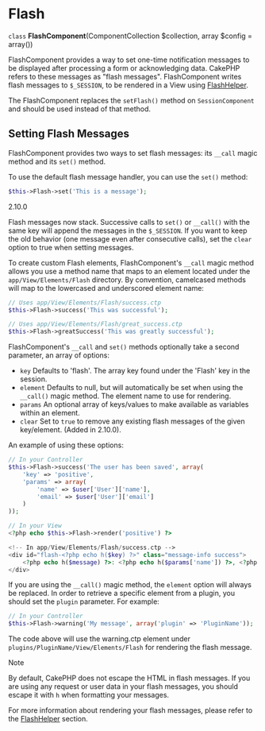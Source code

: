 # Flash

`class` **FlashComponent**(ComponentCollection $collection, array $config = array())

FlashComponent provides a way to set one-time notification messages to be
displayed after processing a form or acknowledging data. CakePHP refers to these
messages as "flash messages". FlashComponent writes flash messages to
`$_SESSION`, to be rendered in a View using
[FlashHelper](../../core-libraries/helpers/flash).

The FlashComponent replaces the `setFlash()` method on `SessionComponent`
and should be used instead of that method.

## Setting Flash Messages

FlashComponent provides two ways to set flash messages: its `__call`
magic method and its `set()` method.

To use the default flash message handler, you can use the `set()`
method:

``` php
$this->Flash->set('This is a message');
```

<div class="versionadded">

2.10.0

Flash messages now stack. Successive calls to `set()` or `__call()` with
the same key will append the messages in the `$_SESSION`. If you want to
keep the old behavior (one message even after consecutive calls), set the
`clear` option to true when setting messages.

</div>

To create custom Flash elements, FlashComponent's `__call` magic
method allows you use a method name that maps to an element located under
the `app/View/Elements/Flash` directory. By convention, camelcased
methods will map to the lowercased and underscored element name:

``` php
// Uses app/View/Elements/Flash/success.ctp
$this->Flash->success('This was successful');

// Uses app/View/Elements/Flash/great_success.ctp
$this->Flash->greatSuccess('This was greatly successful');
```

FlashComponent's `__call` and `set()` methods optionally take a second
parameter, an array of options:

- `key` Defaults to 'flash'. The array key found under the 'Flash' key in
  the session.
- `element` Defaults to null, but will automatically be set when using the
  `__call()` magic method. The element name to use for rendering.
- `params` An optional array of keys/values to make available as variables
  within an element.
- `clear` Set to `true` to remove any existing flash messages of the given
  key/element. (Added in 2.10.0).

An example of using these options:

``` php
// In your Controller
$this->Flash->success('The user has been saved', array(
    'key' => 'positive',
    'params' => array(
        'name' => $user['User']['name'],
        'email' => $user['User']['email']
    )
));

// In your View
<?php echo $this->Flash->render('positive') ?>

<!-- In app/View/Elements/Flash/success.ctp -->
<div id="flash-<?php echo h($key) ?>" class="message-info success">
    <?php echo h($message) ?>: <?php echo h($params['name']) ?>, <?php echo h($params['email']) ?>.
</div>
```

If you are using the `__call()` magic method, the `element` option will
always be replaced. In order to retrieve a specific element from a plugin, you
should set the `plugin` parameter. For example:

``` php
// In your Controller
$this->Flash->warning('My message', array('plugin' => 'PluginName'));
```

The code above will use the warning.ctp element under `plugins/PluginName/View/Elements/Flash`
for rendering the flash message.

> [!NOTE]
> By default, CakePHP does not escape the HTML in flash messages. If you
> are using any request or user data in your flash messages, you should
> escape it with `h` when formatting your messages.

For more information about rendering your flash messages, please refer to the
[FlashHelper](../../core-libraries/helpers/flash) section.
